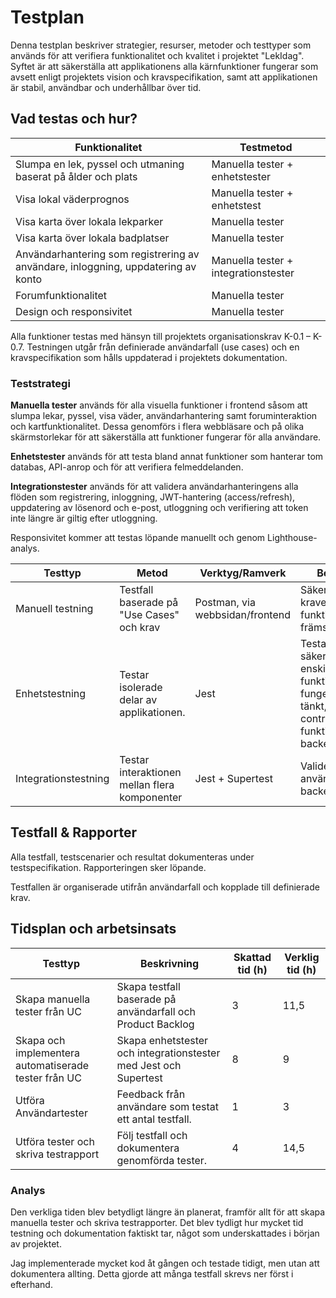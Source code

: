 # Testplan
Denna testplan beskriver strategier, resurser, metoder och testtyper som används för att verifiera funktionalitet och kvalitet i projektet "LekIdag". Syftet är att säkerställa att applikationens alla kärnfunktioner fungerar som avsett enligt projektets vision och kravspecifikation, samt att applikationen är stabil, användbar och underhållbar över tid.

## Vad testas och hur?

| Funktionalitet | Testmetod |
|----------------|-----------|
| Slumpa en lek, pyssel och utmaning baserat på ålder och plats | Manuella tester + enhetstester |
| Visa lokal väderprognos | Manuella tester + enhetstest |
| Visa karta över lokala lekparker | Manuella tester |
| Visa karta över lokala badplatser | Manuella tester |
| Användarhantering som registrering av användare, inloggning, uppdatering av konto | Manuella tester + integrationstester |
| Forumfunktionalitet | Manuella tester |
| Design och responsivitet | Manuella tester |

Alla funktioner testas med hänsyn till projektets organisationskrav K-0.1 – K-0.7.
Testningen utgår från definierade användarfall (use cases) och en kravspecifikation som hålls uppdaterad i projektets dokumentation.

### Teststrategi

**Manuella tester** används för alla visuella funktioner i frontend såsom att slumpa lekar, pyssel, visa väder, användarhantering samt foruminteraktion och kartfunktionalitet. Dessa genomförs i flera webbläsare och på olika skärmstorlekar för att säkerställa att funktioner fungerar för alla användare.

**Enhetstester** används för att testa bland annat funktioner som hanterar tom databas, API-anrop och för att verifiera felmeddelanden.

**Integrationstester** används för att validera användarhanteringens alla flöden som registrering, inloggning, JWT-hantering (access/refresh), uppdatering av lösenord och e-post, utloggning och verifiering att token inte längre är giltig efter utloggning.

Responsivitet kommer att testas löpande manuellt och genom Lighthouse-analys.

| Testtyp | Metod | Verktyg/Ramverk | Beskrivning |
|---------|-------|-----------------|-------------|
| Manuell testning | Testfall baserade på "Use Cases" och krav | Postman, via webbsidan/frontend | Säkerställer kravens funktionalitet främst via frontend |
| Enhetstestning | Testar isolerade delar av applikationen. | Jest | Testar och säkerställer att enskilda funktioner/metoder fungerar som tänkt, bland annat controller-funktionerna i backend. |
| Integrationstestning | Testar interaktionen mellan flera komponenter | Jest + Supertest | Validerar korrekt användarflöde i backend |

## Testfall & Rapporter
Alla testfall, testscenarier och resultat dokumenteras under testspecifikation. Rapporteringen sker löpande.

Testfallen är organiserade utifrån användarfall och kopplade till definierade krav.

## Tidsplan och arbetsinsats

| Testtyp | Beskrivning | Skattad tid (h) | Verklig tid (h) |
|---------|-------------|-----------------|-----------------|
| Skapa manuella tester från UC | Skapa testfall baserade på användarfall och Product Backlog | 3 | 11,5 |
| Skapa och implementera automatiserade tester från UC | Skapa enhetstester och integrationstester med Jest och Supertest | 8 | 9 |
| Utföra Användartester | Feedback från användare som testat ett antal testfall. | 1 | 3 |
| Utföra tester och skriva testrapport | Följ testfall och dokumentera genomförda tester. | 4 | 14,5 |

### **Analys**

Den verkliga tiden blev betydligt längre än planerat, framför allt för att skapa manuella tester och skriva testrapporter. Det blev tydligt hur mycket tid testning och dokumentation faktiskt tar, något som underskattades i början av projektet.

Jag implementerade mycket kod åt gången och testade tidigt, men utan att dokumentera allting. Detta gjorde att många testfall skrevs ner först i efterhand.
